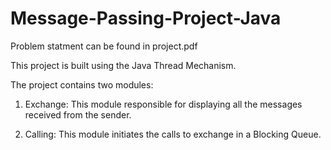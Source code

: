 # Message-Passing-Project-Java

Problem statment can be found in project.pdf

This project is built using the Java Thread Mechanism. 

The project contains two modules:

1. Exchange: This module responsible for displaying all the messages received from the sender.

2. Calling: This module initiates the calls to exchange in a Blocking Queue.
